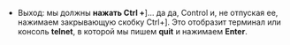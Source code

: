 - Выход: мы должны **нажать Ctrl +**]… да да, Control и, не отпуская ее, нажимаем закрывающую скобку  Ctrl+]. Это отобразит терминал или консоль **telnet**, в которой мы пишем **quit** и нажимаем **Enter**.